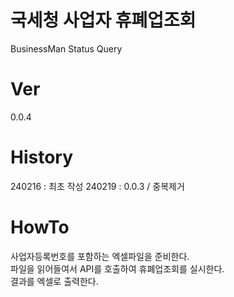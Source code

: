 # 국세청 사업자 휴폐업조회

BusinessMan Status Query

# Ver

0.0.4

# History

240216 : 최초 작성
240219 : 0.0.3 / 중복제거

# HowTo

사업자등록번호를 포함하는 엑셀파일을 준비한다.  
파일을 읽어들여서 API를 호출하여 휴폐업조회를 실시한다.  
결과를 엑셀로 출력한다.  
